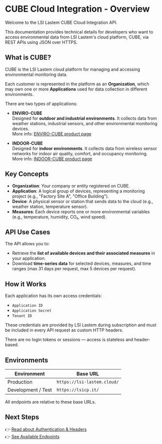 # CUBE Cloud Integration - Overview

Welcome to the LSI Lastem CUBE Cloud Integration API.

This documentation provides technical details for developers who want to access environmental data from LSI Lastem's cloud platform, CUBE, via REST APIs using JSON over HTTPS.

## What is CUBE?

CUBE is the LSI Lastem cloud platform for managing and accessing environmental monitoring data.

Each customer is represented in the platform as an **Organization**, which may own one or more **Applications** used for data collection in different environments.

There are two types of applications:

- **ENVIRO-CUBE**  
  Designed for **outdoor and industrial environments**. It collects data from weather stations, industrial sensors, and other environmental monitoring devices.  
  More info: [ENVIRO-CUBE product page](https://lsi-lastem.com/products/enviro-cube/)

- **INDOOR-CUBE**  
  Designed for **indoor environments**. It collects data from wireless sensor networks for indoor air quality, comfort, and occupancy monitoring.  
  More info: [INDOOR-CUBE product page](https://lsi-lastem.com/products/indoor-cube/)

## Key Concepts

- **Organization**: Your company or entity registered on CUBE.
- **Application**: A logical group of devices, representing a monitoring project (e.g., "Factory Site A", "Office Building").
- **Device**: A physical sensor or station that sends data to the cloud (e.g., weather station, temperature sensor).
- **Measures**: Each device reports one or more environmental variables (e.g., temperature, humidity, CO₂, wind speed).

## API Use Cases

The API allows you to:

- Retrieve the **list of available devices and their associated measures** in your application.
- Download **time-series data** for selected devices, measures, and time ranges (max 31 days per request, max 5 devices per request).

## How it Works

Each application has its own access credentials:

- `Application ID`
- `Application Secret`
- `Tenant ID`

These credentials are provided by LSI Lastem during subscription and must be included in every API request as custom HTTP headers.

There are no login tokens or sessions — access is stateless and header-based.

## Environments

| Environment | Base URL |
|-------------|-----------|
| Production  | `https://lsi-lastem.cloud/` |
| Development / Test | `https://lsicp.it/` |

All endpoints are relative to these base URLs.

## Next Steps

👉 [Read about Authentication & Headers](authentication.md)  
👉 [See Available Endpoints](endpoints.md)  
